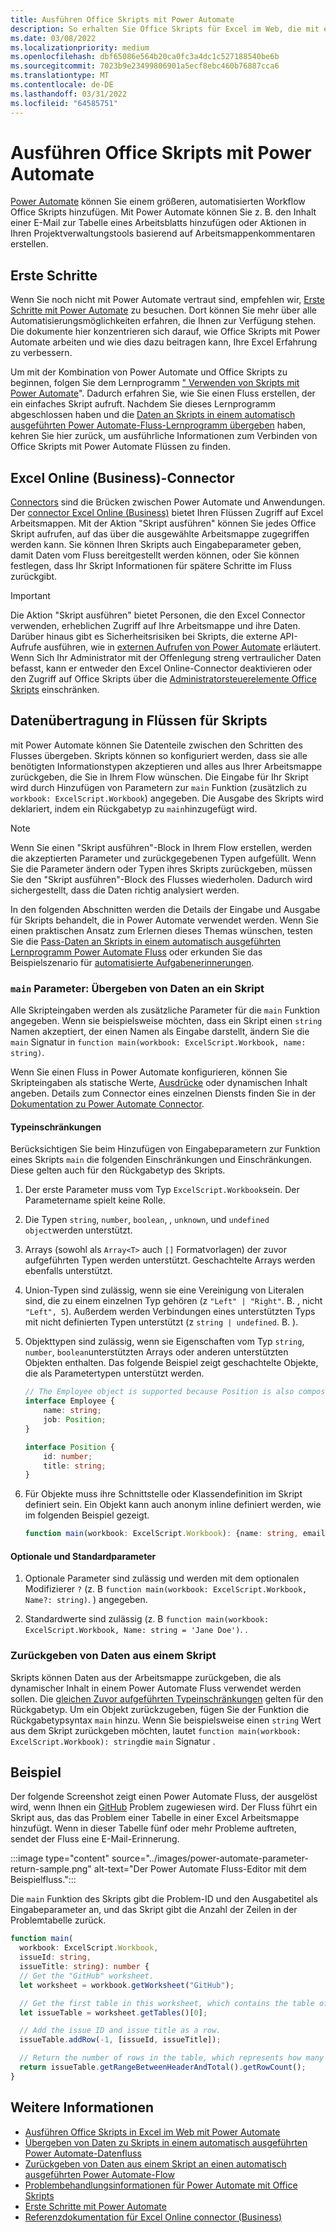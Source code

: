 ```yaml
---
title: Ausführen Office Skripts mit Power Automate
description: So erhalten Sie Office Skripts für Excel im Web, die mit einem Power Automate-Workflow arbeiten.
ms.date: 03/08/2022
ms.localizationpriority: medium
ms.openlocfilehash: dbf65086e564b20ca0fc3a4dc1c527188540be6b
ms.sourcegitcommit: 7023b9e23499806901a5ecf8ebc460b76887cca6
ms.translationtype: MT
ms.contentlocale: de-DE
ms.lasthandoff: 03/31/2022
ms.locfileid: "64585751"
---
```

# <a name="run-office-scripts-with-power-automate"></a>Ausführen Office Skripts mit Power Automate

[Power Automate](https://flow.microsoft.com) können Sie einem größeren, automatisierten Workflow Office Skripts hinzufügen. Mit Power Automate können Sie z. B. den Inhalt einer E-Mail zur Tabelle eines Arbeitsblatts hinzufügen oder Aktionen in Ihren Projektverwaltungstools basierend auf Arbeitsmappenkommentaren erstellen.

## <a name="get-started"></a>Erste Schritte

Wenn Sie noch nicht mit Power Automate vertraut sind, empfehlen wir, [Erste Schritte mit Power Automate](/power-automate/getting-started) zu besuchen. Dort können Sie mehr über alle Automatisierungsmöglichkeiten erfahren, die Ihnen zur Verfügung stehen. Die dokumente hier konzentrieren sich darauf, wie Office Skripts mit Power Automate arbeiten und wie dies dazu beitragen kann, Ihre Excel Erfahrung zu verbessern.

Um mit der Kombination von Power Automate und Office Skripts zu beginnen, folgen Sie dem Lernprogramm [" Verwenden von Skripts mit Power Automate](../tutorials/excel-power-automate-manual.md)". Dadurch erfahren Sie, wie Sie einen Fluss erstellen, der ein einfaches Skript aufruft. Nachdem Sie dieses Lernprogramm abgeschlossen haben und die [Daten an Skripts in einem automatisch ausgeführten Power Automate-Fluss-Lernprogramm übergeben](../tutorials/excel-power-automate-trigger.md) haben, kehren Sie hier zurück, um ausführliche Informationen zum Verbinden von Office Skripts mit Power Automate Flüssen zu finden.

## <a name="excel-online-business-connector"></a>Excel Online (Business)-Connector

[Connectors](/connectors/connectors) sind die Brücken zwischen Power Automate und Anwendungen. Der [connector Excel Online (Business)](/connectors/excelonlinebusiness) bietet Ihren Flüssen Zugriff auf Excel Arbeitsmappen. Mit der Aktion "Skript ausführen" können Sie jedes Office Skript aufrufen, auf das über die ausgewählte Arbeitsmappe zugegriffen werden kann. Sie können Ihren Skripts auch Eingabeparameter geben, damit Daten vom Fluss bereitgestellt werden können, oder Sie können festlegen, dass Ihr Skript Informationen für spätere Schritte im Fluss zurückgibt.

> [!IMPORTANT]
> Die Aktion "Skript ausführen" bietet Personen, die den Excel Connector verwenden, erheblichen Zugriff auf Ihre Arbeitsmappe und ihre Daten. Darüber hinaus gibt es Sicherheitsrisiken bei Skripts, die externe API-Aufrufe ausführen, wie in [externen Aufrufen von Power Automate](external-calls.md) erläutert. Wenn Sich Ihr Administrator mit der Offenlegung streng vertraulicher Daten befasst, kann er entweder den Excel Online-Connector deaktivieren oder den Zugriff auf Office Skripts über die [Administratorsteuerelemente Office Skripts](/microsoft-365/admin/manage/manage-office-scripts-settings) einschränken.

## <a name="data-transfer-in-flows-for-scripts"></a>Datenübertragung in Flüssen für Skripts

mit Power Automate können Sie Datenteile zwischen den Schritten des Flusses übergeben. Skripts können so konfiguriert werden, dass sie alle benötigten Informationstypen akzeptieren und alles aus Ihrer Arbeitsmappe zurückgeben, die Sie in Ihrem Flow wünschen. Die Eingabe für Ihr Skript wird durch Hinzufügen von Parametern zur `main` Funktion (zusätzlich zu `workbook: ExcelScript.Workbook`) angegeben. Die Ausgabe des Skripts wird deklariert, indem ein Rückgabetyp zu `main`hinzugefügt wird.

> [!NOTE]
> Wenn Sie einen "Skript ausführen"-Block in Ihrem Flow erstellen, werden die akzeptierten Parameter und zurückgegebenen Typen aufgefüllt. Wenn Sie die Parameter ändern oder Typen ihres Skripts zurückgeben, müssen Sie den "Skript ausführen"-Block des Flusses wiederholen. Dadurch wird sichergestellt, dass die Daten richtig analysiert werden.

In den folgenden Abschnitten werden die Details der Eingabe und Ausgabe für Skripts behandelt, die in Power Automate verwendet werden. Wenn Sie einen praktischen Ansatz zum Erlernen dieses Themas wünschen, testen Sie die [Pass-Daten an Skripts in einem automatisch ausgeführten Lernprogramm Power Automate Fluss](../tutorials/excel-power-automate-trigger.md) oder erkunden Sie das Beispielszenario für [automatisierte Aufgabenerinnerungen](../resources/scenarios/task-reminders.md).

### <a name="main-parameters-pass-data-to-a-script"></a>`main` Parameter: Übergeben von Daten an ein Skript

Alle Skripteingaben werden als zusätzliche Parameter für die `main` Funktion angegeben. Wenn sie beispielsweise möchten, dass ein Skript einen `string` Namen akzeptiert, der einen Namen als Eingabe darstellt, ändern Sie die `main` Signatur in `function main(workbook: ExcelScript.Workbook, name: string)`.

Wenn Sie einen Fluss in Power Automate konfigurieren, können Sie Skripteingaben als statische Werte, [Ausdrücke](/power-automate/use-expressions-in-conditions) oder dynamischen Inhalt angeben. Details zum Connector eines einzelnen Diensts finden Sie in der [Dokumentation zu Power Automate Connector](/connectors/).

#### <a name="type-restrictions"></a>Typeinschränkungen

Berücksichtigen Sie beim Hinzufügen von Eingabeparametern zur Funktion eines Skripts `main` die folgenden Einschränkungen und Einschränkungen. Diese gelten auch für den Rückgabetyp des Skripts.

1. Der erste Parameter muss vom Typ `ExcelScript.Workbook`sein. Der Parametername spielt keine Rolle.

1. Die Typen `string`, `number`, `boolean`, , `unknown`, und `undefined` `object`werden unterstützt.

1. Arrays (sowohl als `Array<T>` auch `[]` Formatvorlagen) der zuvor aufgeführten Typen werden unterstützt. Geschachtelte Arrays werden ebenfalls unterstützt.

1. Union-Typen sind zulässig, wenn sie eine Vereinigung von Literalen sind, die zu einem einzelnen Typ gehören (z `"Left" | "Right"`. B. , nicht `"Left", 5`). Außerdem werden Verbindungen eines unterstützten Typs mit nicht definierten Typen unterstützt (z `string | undefined`. B. ).

1. Objekttypen sind zulässig, wenn sie Eigenschaften vom Typ `string`, `number`, `boolean`unterstützten Arrays oder anderen unterstützten Objekten enthalten. Das folgende Beispiel zeigt geschachtelte Objekte, die als Parametertypen unterstützt werden.

    ```TypeScript
    // The Employee object is supported because Position is also composed of supported types.
    interface Employee {
        name: string;
        job: Position;
    }

    interface Position {
        id: number;
        title: string;
    }
    ```

1. Für Objekte muss ihre Schnittstelle oder Klassendefinition im Skript definiert sein. Ein Objekt kann auch anonym inline definiert werden, wie im folgenden Beispiel gezeigt.

    ```TypeScript
    function main(workbook: ExcelScript.Workbook): {name: string, email: string}
    ```

#### <a name="optional-and-default-parameters"></a>Optionale und Standardparameter

1. Optionale Parameter sind zulässig und werden mit dem optionalen Modifizierer `?` (z. B `function main(workbook: ExcelScript.Workbook, Name?: string)`. ) angegeben.

1. Standardwerte sind zulässig (z. B `function main(workbook: ExcelScript.Workbook, Name: string = 'Jane Doe')`. .

### <a name="return-data-from-a-script"></a>Zurückgeben von Daten aus einem Skript

Skripts können Daten aus der Arbeitsmappe zurückgeben, die als dynamischer Inhalt in einem Power Automate Fluss verwendet werden sollen. Die [gleichen Zuvor aufgeführten Typeinschränkungen](#type-restrictions) gelten für den Rückgabetyp. Um ein Objekt zurückzugeben, fügen Sie der Funktion die Rückgabetypsyntax `main` hinzu. Wenn Sie beispielsweise einen `string` Wert aus dem Skript zurückgeben möchten, lautet `function main(workbook: ExcelScript.Workbook): string`die `main` Signatur .

## <a name="example"></a>Beispiel

Der folgende Screenshot zeigt einen Power Automate Fluss, der ausgelöst wird, wenn Ihnen ein [GitHub](https://github.com/) Problem zugewiesen wird. Der Fluss führt ein Skript aus, das das Problem einer Tabelle in einer Excel Arbeitsmappe hinzufügt. Wenn in dieser Tabelle fünf oder mehr Probleme auftreten, sendet der Fluss eine E-Mail-Erinnerung.

:::image type="content" source="../images/power-automate-parameter-return-sample.png" alt-text="Der Power Automate Fluss-Editor mit dem Beispielfluss.":::

Die `main` Funktion des Skripts gibt die Problem-ID und den Ausgabetitel als Eingabeparameter an, und das Skript gibt die Anzahl der Zeilen in der Problemtabelle zurück.

```TypeScript
function main(
  workbook: ExcelScript.Workbook,
  issueId: string,
  issueTitle: string): number {
  // Get the "GitHub" worksheet.
  let worksheet = workbook.getWorksheet("GitHub");

  // Get the first table in this worksheet, which contains the table of GitHub issues.
  let issueTable = worksheet.getTables()[0];

  // Add the issue ID and issue title as a row.
  issueTable.addRow(-1, [issueId, issueTitle]);

  // Return the number of rows in the table, which represents how many issues are assigned to this user.
  return issueTable.getRangeBetweenHeaderAndTotal().getRowCount();
}
```

## <a name="see-also"></a>Weitere Informationen

- [Ausführen Office Skripts in Excel im Web mit Power Automate](../tutorials/excel-power-automate-manual.md)
- [Übergeben von Daten zu Skripts in einem automatisch ausgeführten Power Automate-Datenfluss](../tutorials/excel-power-automate-trigger.md)
- [Zurückgeben von Daten aus einem Skript an einen automatisch ausgeführten Power Automate-Flow](../tutorials/excel-power-automate-returns.md)
- [Problembehandlungsinformationen für Power Automate mit Office Skripts](../testing/power-automate-troubleshooting.md)
- [Erste Schritte mit Power Automate](/power-automate/getting-started)
- [Referenzdokumentation für Excel Online connector (Business)](/connectors/excelonlinebusiness/)
